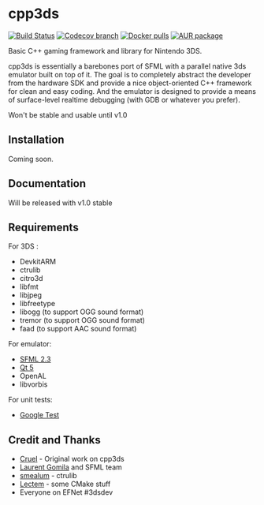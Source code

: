 cpp3ds
======

[![Build Status](https://travis-ci.org/cpp3ds/cpp3ds.png?branch=master)](https://travis-ci.org/cpp3ds/cpp3ds) [![Codecov branch](https://img.shields.io/codecov/c/github/cpp3ds/cpp3ds/master.svg?maxAge=86400)](https://codecov.io/gh/cpp3ds/cpp3ds) [![Docker pulls](https://img.shields.io/docker/pulls/thecruel/cpp3ds.svg?maxAge=86400)](https://hub.docker.com/r/thecruel/cpp3ds/) [![AUR package](https://img.shields.io/aur/version/cpp3ds-git.svg?maxAge=86400)](https://aur.archlinux.org/packages/cpp3ds-git/)

Basic C++ gaming framework and library for Nintendo 3DS.

cpp3ds is essentially a barebones port of SFML with a parallel native 3ds emulator built on top of it. The goal is to completely abstract the developer from the hardware SDK and provide a nice object-oriented C++ framework for clean and easy coding. And the emulator is designed to provide a means of surface-level realtime debugging (with GDB or whatever you prefer).

Won't be stable and usable until v1.0

Installation
------------
Coming soon.

Documentation
-------------
Will be released with v1.0 stable

Requirements
------------

For 3DS :

- DevkitARM
- ctrulib
- citro3d
- libfmt
- libjpeg
- libfreetype
- libogg (to support OGG sound format)
- tremor (to support OGG sound format)
- faad (to support AAC sound format)

For emulator:

- [SFML 2.3](http://www.sfml-dev.org/index.php)
- [Qt 5](https://qt-project.org/)
- OpenAL
- libvorbis

For unit tests:

- [Google Test](https://code.google.com/p/googletest/)

Credit and Thanks
-----------------
- [Cruel](https://github.com/Cruel) - Original work on cpp3ds
- [Laurent Gomila](https://github.com/LaurentGomila) and SFML team
- [smealum](https://github.com/smealum) - ctrulib
- [Lectem](https://github.com/Lectem) - some CMake stuff
- Everyone on EFNet #3dsdev

